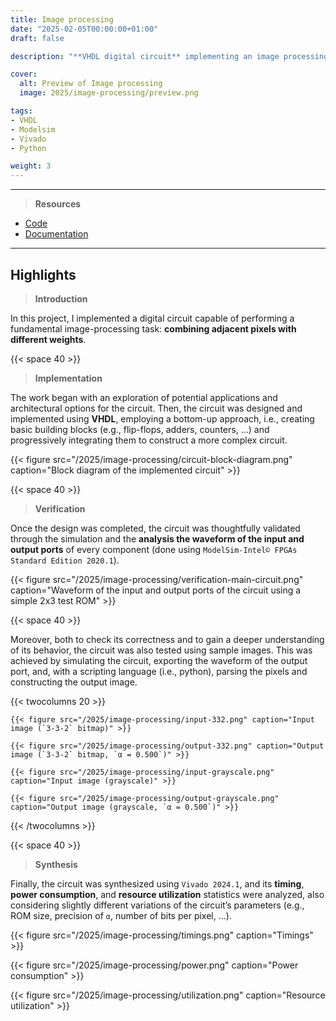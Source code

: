 ```yaml
---
title: Image processing
date: "2025-02-05T00:00:00+01:00"
draft: false

description: "**VHDL digital circuit** implementing an image processing algorithm on the **FPGA** module of a Zynq-7000 development board"

cover:
  alt: Preview of Image processing
  image: 2025/image-processing/preview.png

tags:
- VHDL
- Modelsim
- Vivado
- Python

weight: 3
---
```


---

> **Resources**

- [Code](https://github.com/deluf/image-processing)
- [Documentation](/2025/image-processing/documentation.pdf)

---

## Highlights

> **Introduction**

In this project, I implemented a digital circuit capable of performing a fundamental image-processing task: **combining adjacent pixels with different weights**.

{{< space 40 >}}

> **Implementation**

The work began with an exploration of potential applications and architectural options for the circuit. Then, the circuit was designed and implemented using **VHDL**, employing a bottom-up approach, i.e., creating basic building blocks (e.g., flip-flops, adders, counters, ...) and progressively integrating them to construct a more complex circuit.

{{< figure src="/2025/image-processing/circuit-block-diagram.png" caption="Block diagram of the implemented circuit" >}}

{{< space 40 >}}

> **Verification**

Once the design was completed, the circuit was thoughtfully validated through the simulation and the **analysis the waveform of the input and output ports** of every component (done using `ModelSim-Intel© FPGAs Standard Edition 2020.1`).

{{< figure src="/2025/image-processing/verification-main-circuit.png" caption="Waveform of the input and output ports of the circuit using a simple 2x3 test ROM" >}}

{{< space 40 >}}

Moreover, both to check its correctness and to gain a deeper understanding of its behavior, the circuit was also tested using sample images. This was achieved by simulating the circuit, exporting the waveform of the output port, and, with a scripting language (i.e., python), parsing the pixels and constructing the output image.

{{< twocolumns 20 >}}

	{{< figure src="/2025/image-processing/input-332.png" caption="Input image (`3-3-2` bitmap)" >}}

	{{< figure src="/2025/image-processing/output-332.png" caption="Output image (`3-3-2` bitmap, `α = 0.500`)" >}}

	{{< figure src="/2025/image-processing/input-grayscale.png" caption="Input image (grayscale)" >}}

	{{< figure src="/2025/image-processing/output-grayscale.png" caption="Output image (grayscale, `α = 0.500`)" >}}

{{< /twocolumns >}}

{{< space 40 >}}

> **Synthesis**

Finally, the circuit was synthesized using `Vivado 2024.1`, and its **timing**, **power consumption**, and **resource utilization** statistics were analyzed, also considering slightly different variations of the circuit’s parameters (e.g., ROM size, precision of `α`, number of bits per pixel, ...).

{{< figure src="/2025/image-processing/timings.png" caption="Timings" >}}

{{< figure src="/2025/image-processing/power.png" caption="Power consumption" >}}

{{< figure src="/2025/image-processing/utilization.png" caption="Resource utilization" >}}
